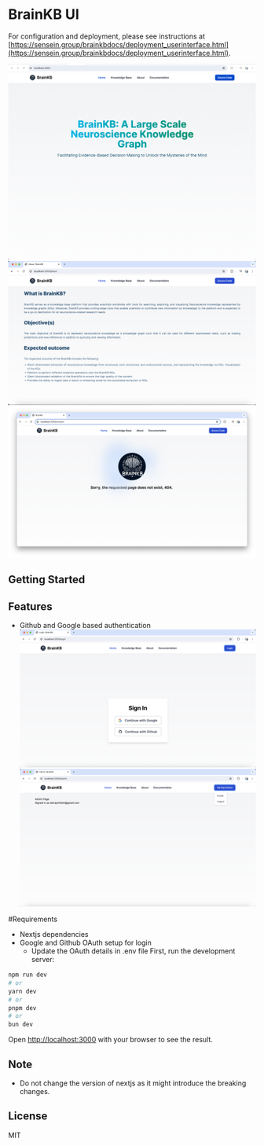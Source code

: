 # BrainKB UI 

For configuration and deployment, please see instructions at [https://sensein.group/brainkbdocs/deployment_userinterface.html](https://sensein.group/brainkbdocs/deployment_userinterface.html).

![](images/home.png)
![](images/about.png)
![](images/404.png)

## Getting Started

## Features
- Github and Google based authentication
    ![](images/login.png)
    ![](images/admin.png)

#Requirements
- Nextjs dependencies
- Google and Github OAuth setup for login
  - Update the OAuth details in .env file
First, run the development server:

```bash
npm run dev
# or
yarn dev
# or
pnpm dev
# or
bun dev
```

Open [http://localhost:3000](http://localhost:3000) with your browser to see the result.

## Note
- Do not change the version of nextjs as it might introduce the breaking changes.
## License
MIT
